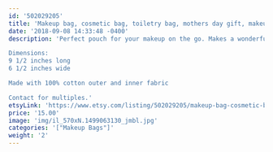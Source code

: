 ```yaml
---
id: '502029205'
title: 'Makeup bag, cosmetic bag, toiletry bag, mothers day gift, makeup lover gift, best friend gift'
date: '2018-09-08 14:33:48 -0400'
description: 'Perfect pouch for your makeup on the go. Makes a wonderful gift!

Dimensions:
9 1/2 inches long
6 1/2 inches wide

Made with 100% cotton outer and inner fabric

Contact for multiples.'
etsyLink: 'https://www.etsy.com/listing/502029205/makeup-bag-cosmetic-bag-toiletry-bag?utm_source=synctostaticsite&utm_medium=api&utm_campaign=api'
price: '15.00'
image: 'img/il_570xN.1499063130_jmbl.jpg'
categories: '["Makeup Bags"]'
weight: '2'
---
```


